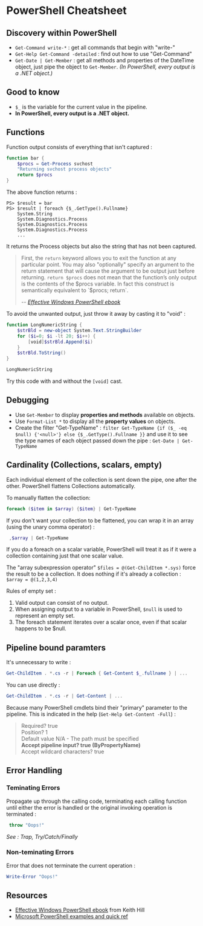 # PowerShell Cheatsheet

## Discovery within PowerShell
* `Get-Command write-*` : get all commands that begin with "write-"
* `Get-Help Get-Command -detailed` : find out how to use "Get-Command"
* `Get-Date | Get-Member` : get all methods and properties of the DateTime object, just pipe the object to `Get-Member`. *(In PowerShell, every output is a .NET object.)*

## Good to know
* `$_` is the variable for the current value in the pipeline.
* **In PowerShell, every output is a .NET object.**

## Functions
Function output consists of everything that isn't captured :
```powershell
function bar {
	$procs = Get-Process svchost
	"Returning svchost process objects"
	return $procs
}
```
The above function returns :
```
PS> $result = bar
PS> $result | foreach {$_.GetType().Fullname}
	System.String
	System.Diagnostics.Process
	System.Diagnostics.Process
	System.Diagnostics.Process
	...
```
It returns the Process objects but also the string that has not been captured.
> First, the `return` keyword allows you to exit the function at any particular point. You may also "optionally" specify an argument to the return statement that will cause the argument to be output just before returning. `return $procs` does not mean that the function’s only output is the contents of the $procs variable. In fact this construct is semantically equivalent to `$procs; return`. 
> 
> -- <cite>[Effective Windows PowerShell ebook](https://rkeithhill.wordpress.com/2009/03/08/effective-windows-powershell-the-free-ebook/)</cite>

To avoid the unwanted output, just throw it away by casting it to "void" :
```powershell
function LongNumericString {
	$strBld = new-object System.Text.StringBuilder
	for ($i=0; $i -lt 20; $i++) {
		[void]$strBld.Append($i)
	}
	$strBld.ToString()
}

LongNumericString
```
Try this code with and without the `[void]` cast.

## Debugging
* Use `Get-Member` to display **properties and methods** available on objects.
* Use `Format-List *` to display all the **property values** on objects.
* Create the filter "Get-TypeName" : `filter Get-TypeName {if ($_ -eq $null) {'<null>'} else {$_.GetType().Fullname }}` and use it to see the type names of each object passed down the pipe : `Get-Date | Get-TypeName`

## Cardinality (Collections, scalars, empty)
Each individual element of the collection is sent down the pipe, one after the other. PowerShell flattens Collections automatically.

To manually flatten the collection:
```powershell
foreach ($item in $array) {$item} | Get-TypeName
```

If you don't want your collection to be flattened, you can wrap it in an array (using the unary comma operator) :
```powershell
 ,$array | Get-TypeName
```

If you do a foreach on a scalar variable, PowerShell will treat it as if it were a collection containing just that one scalar value.

The "array subexpression operator" `$files = @(Get-ChildItem *.sys)` force the result to be a collection. It does nothing if it's already a collection : `$array = @(1,2,3,4)`

Rules of empty set :
1. Valid output can consist of no output.
2. When assigning output to a variable in PowerShell, `$null` is used to represent an empty set.
3. The foreach statement iterates over a scalar once, even if that scalar happens to be $null.

## Pipeline bound paramters
It's unnecessary to write :
```powershell
Get-ChildItem . *.cs -r | Foreach { Get-Content $_.fullname } | ...
```
You can use directly :
```powershell
Get-ChildItem . *.cs -r | Get-Content | ...
```
Because many PowerShell cmdlets bind their "primary" parameter to the pipeline. This is indicated in the help (`Get-Help Get-Content -Full`) :
> Required? true   
> Position? 1   
> Default value N/A - The path must be specified   
> **Accept pipeline input? true (ByPropertyName)**   
> Accept wildcard characters? true 

## Error Handling
### Teminating Errors
Propagate up through the calling code, terminating each calling function until either the error is handled or the original invoking operation is terminated :
```powershell
 throw "Oops!"
 ```
*See : Trap, Try/Catch/Finally*
 
### Non-teminating Errors
 Error that does not terminate the current operation :
 ```powershell
 Write-Error "Oops!"
 ```
 


## Resources
* [Effective Windows PowerShell ebook](https://rkeithhill.wordpress.com/2009/03/08/effective-windows-powershell-the-free-ebook/) from Keith Hill
* [Microsoft PowerShell examples and quick ref](https://www.microsoft.com/en-us/download/details.aspx?id=42554&WT.mc_id=rss_alldownloads_all)